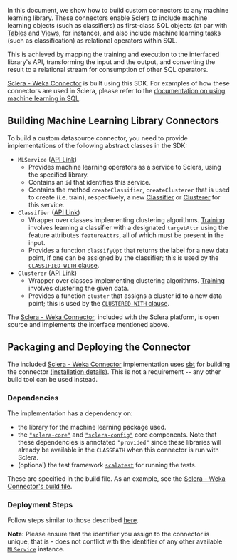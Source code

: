 In this document, we show how to build custom connectors to any machine learning library. These connectors enable Sclera to include machine learning objects (such as classifiers) as first-class SQL objects (at par with [Tables](../sclerasql/sqlregular.md#base-tables) and [Views](../sclerasql/sqlregular.md#views), for instance), and also include machine learning tasks (such as classification) as relational operators within SQL.

This is achieved by mapping the training and execution to the interfaced library's API, transforming the input and the output, and converting the result to a relational stream for consumption of other SQL operators.

[Sclera - Weka Connector](../setup/components.md#sclera-weka) is built using this SDK. For examples of how these connectors are used in Sclera, please refer to the [documentation on using machine learning in SQL](../sclerasql/sqlextml.md).

## Building Machine Learning Library Connectors

To build a custom datasource connector, you need to provide implementations of the following abstract classes in the SDK:

- <a class="anchor" name="mlservice"></a> `MLService` ([API Link](/api/sclera-core/com/scleradb/analytics/ml/service/MLService.html))
    - Provides machine learning operators as a service to Sclera, using the specified library.
    - Contains an `id` that identifies this service.
    - Contains the method `createClassifier`, `createClusterer` that is used to create (i.e. train), respectively, a new [Classifier](#classifier) or [Clusterer](#clusterer) for this service.
- <a class="anchor" name="classifier"></a> `Classifier` ([API Link](/api/sclera-core/com/scleradb/analytics/ml/classifier/objects/Classifier.html))
    - Wrapper over classes implementing clustering algorithms. [Training](../sclerasql/sqlextml.md#classifier-training) involves learning a classifier with a designated `targetAttr` using the feature attributes `featureAttrs`, all of which must be present in the input.
    - Provides a function `classifyOpt` that returns the label for a new data point, if one can be assigned by the classifier; this is used by the [`CLASSIFIED WITH` clause](../sclerasql/sqlextml.md#classifier-application).
- <a class="anchor" name="clusterer"></a> `Clusterer` ([API Link](/api/sclera-core/com/scleradb/analytics/ml/clusterer/objects/Clusterer.html))
    - Wrapper over classes implementing clustering algorithms. [Training](../sclerasql/sqlextml.md#clusterer-training) involves clustering the given data.
    - Provides a function `cluster` that assigns a cluster id to a new data point; this is used by the [`CLUSTERED WITH` clause](../sclerasql/sqlextml.md#clusterer-application).

The [Sclera - Weka Connector](../setup/components.md#sclera-weka), included with the Sclera platform, is open source and implements the interface mentioned above.
 
## Packaging and Deploying the Connector

The included [Sclera - Weka Connector](../setup/components.md#sclera-mysql) implementation uses [sbt](http://www.scala-sbt.org) for building the connector [(installation details)](http://www.scala-sbt.org/release/docs/Getting-Started/Setup.html#installing-sbt). This is not a requirement -- any other build tool can be used instead.

### Dependencies

The implementation has a dependency on:

- the library for the machine learning package used.
- the [`"sclera-core"`](../setup/components.md#sclera-core) and [`"sclera-config"`](../setup/components.md#sclera-config) core components. Note that these dependencies is annotated `"provided"` since these libraries will already be available in the `CLASSPATH` when this connector is run with Sclera.
- (optional) the test framework [`scalatest`](http://www.scalatest.org/) for running the tests.

These are specified in the build file. As an example, see the [Sclera - Weka Connector's build file](https://github.com/scleradb/sclera-plugin-weka/blob/master/build.sbt).

### Deployment Steps

Follow steps similar to those described [here](../sdk/sdkextdataaccess.md#deployment-steps).

**Note:** Please ensure that the identifier you assign to the connector is unique, that is - does not conflict with the identifier of any other available [`MLService`](#mlservice) instance.
